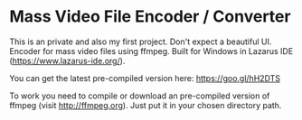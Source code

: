 # Mass Video File Encoder / Converter

This is an private and also my first project. Don't expect a beautiful UI.
Encoder for mass video files using ffmpeg. Built for Windows in Lazarus IDE (https://www.lazarus-ide.org/). 


You can get the latest pre-compiled version here: https://goo.gl/hH2DTS

To work you need to compile or download an pre-compiled version of ffmpeg (visit http://ffmpeg.org). Just put it in your chosen directory path.
